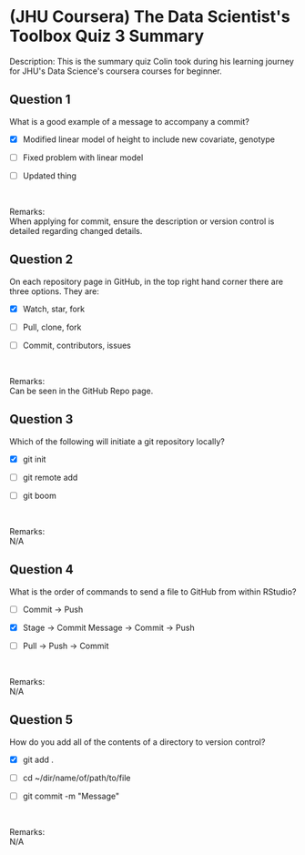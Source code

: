 # (JHU Coursera) The Data Scientist's Toolbox Quiz 3 Summary

Description: This is the summary quiz Colin took during his learning journey for JHU's Data Science's coursera courses for beginner.

Question 1
----------
What is a good example of a message to accompany a commit? </br>

- [x] Modified linear model of height to include new covariate, genotype

- [ ] Fixed problem with linear model

- [ ] Updated thing
</br>

Remarks: </br>
When applying for commit, ensure the description or version control is detailed regarding changed details. </br>

Question 2
----------
On each repository page in GitHub, in the top right hand corner there are three options. They are: </br>

- [x] Watch, star, fork

- [ ] Pull, clone, fork

- [ ] Commit, contributors, issues
</br>

Remarks: </br>
Can be seen in the GitHub Repo page. </br>

Question 3
----------
Which of the following will initiate a git repository locally? </br>

- [x] git init

- [ ] git remote add

- [ ] git boom
</br>

Remarks: </br>
N/A </br>

Question 4
----------
What is the order of commands to send a file to GitHub from within RStudio? </br>

- [ ] Commit → Push

- [x] Stage → Commit Message → Commit → Push

- [ ] Pull → Push → Commit
</br>

Remarks: </br>
N/A</br>

Question 5
----------
How do you add all of the contents of a directory to version control? </br>

- [x] git add .

- [ ] cd ~/dir/name/of/path/to/file

- [ ] git commit -m "Message"
</br>

Remarks: </br>
N/A </br>
